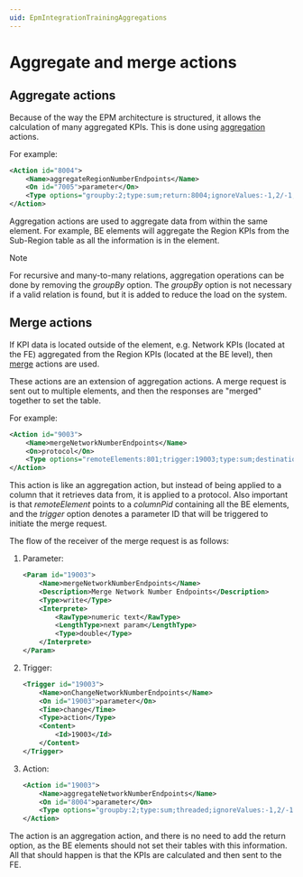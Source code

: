 ```yaml
---
uid: EpmIntegrationTrainingAggregations
---
```


# Aggregate and merge actions

## Aggregate actions

Because of the way the EPM architecture is structured, it allows the calculation of many aggregated KPIs. This is done using [aggregation](xref:LogicActionAggregate) actions.

For example:

```xml
<Action id="8004">
    <Name>aggregateRegionNumberEndpoints</Name>
    <On id="7005">parameter</On>
    <Type options="groupby:2;type:sum;return:8004;ignoreValues:-1,2/-1;threaded;avoidZeroInResult;defaultValue:8004,-1">aggregate</Type>
</Action>
```

Aggregation actions are used to aggregate data from within the same element. For example, BE elements will aggregate the Region KPIs from the Sub-Region table as all the information is in the element.

> [!NOTE]
> For recursive and many-to-many relations, aggregation operations can be done by removing the *groupBy* option. The *groupBy* option is not necessary if a valid relation is found, but it is added to reduce the load on the system.

## Merge actions

If KPI data is located outside of the element, e.g. Network KPIs (located at the FE) aggregated from the Region KPIs (located at the BE level), then [merge](xref:LogicActionMerge) actions are used.

These actions are an extension of aggregation actions. A merge request is sent out to multiple elements, and then the responses are "merged" together to set the table.

For example:

```xml
<Action id="9003">
    <Name>mergeNetworkNumberEndpoints</Name>
    <On>protocol</On>
    <Type options="remoteElements:801;trigger:19003;type:sum;destination:9003;mergeResult;limitresult:9001;defaultValue:9003,-1">merge</Type>
</Action>
```

This action is like an aggregation action, but instead of being applied to a column that it retrieves data from, it is applied to a protocol. Also important is that *remoteElement* points to a *columnPid* containing all the BE elements, and the *trigger* option denotes a parameter ID that will be triggered to initiate the merge request.

The flow of the receiver of the merge request is as follows:

1. Parameter:

   ```xml
   <Param id="19003">
       <Name>mergeNetworkNumberEndpoints</Name>
       <Description>Merge Network Number Endpoints</Description>
       <Type>write</Type>
       <Interprete>
           <RawType>numeric text</RawType>
           <LengthType>next param</LengthType>
           <Type>double</Type>
       </Interprete>
   </Param>
   ```

1. Trigger:

   ```xml
   <Trigger id="19003">
       <Name>onChangeNetworkNumberEndpoints</Name>
       <On id="19003">parameter</On>
       <Time>change</Time>
       <Type>action</Type>
       <Content>
           <Id>19003</Id>
       </Content>
   </Trigger>
   ```

1. Action:

   ```xml
   <Action id="19003">
       <Name>aggregateNetworkNumberEndpoints</Name>
       <On id="8004">parameter</On>
       <Type options="groupby:2;type:sum;threaded;ignoreValues:-1,2/-1">aggregate</Type>
   </Action>
   ```

The action is an aggregation action, and there is no need to add the return option, as the BE elements should not set their tables with this information. All that should happen is that the KPIs are calculated and then sent to the FE.
